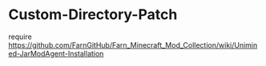 # Custom-Directory-Patch
require https://github.com/FarnGitHub/Farn_Minecraft_Mod_Collection/wiki/Unimined-JarModAgent-Installation
